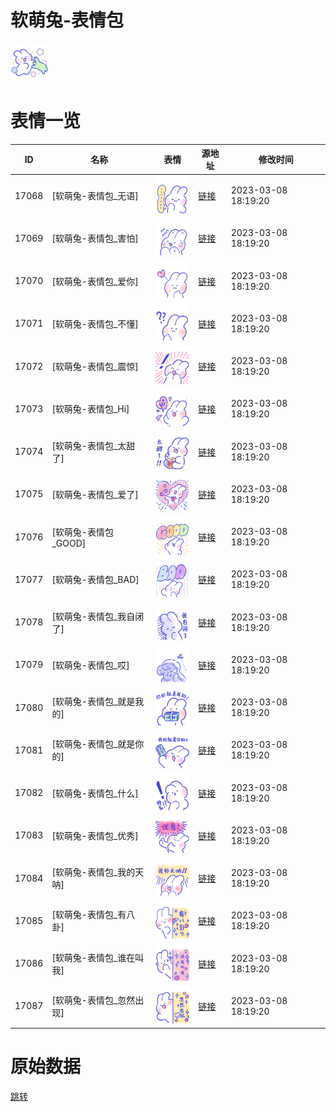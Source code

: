 # 软萌兔-表情包

<img src="./cover.png" height="60" alt="cover" />

# 表情一览

|ID|名称|表情|源地址|修改时间|
|----|----|----|----|----|
|17068|[软萌兔-表情包_无语]|<img src="./pic/017068_%5B软萌兔-表情包_无语%5D.png" height="60" alt="无语"/>|[链接](https://i0.hdslb.com/bfs/garb/86e08d8438b430af485500fa82b2b85a4a5c0ed8.png)|2023-03-08 18:19:20|
|17069|[软萌兔-表情包_害怕]|<img src="./pic/017069_%5B软萌兔-表情包_害怕%5D.png" height="60" alt="害怕"/>|[链接](https://i0.hdslb.com/bfs/garb/f2c31817d0b80746faff08baa46f9f8aa5f43fa2.png)|2023-03-08 18:19:20|
|17070|[软萌兔-表情包_爱你]|<img src="./pic/017070_%5B软萌兔-表情包_爱你%5D.png" height="60" alt="爱你"/>|[链接](https://i0.hdslb.com/bfs/garb/690e06365635e0f3713f37bba9d78fe375b959ae.png)|2023-03-08 18:19:20|
|17071|[软萌兔-表情包_不懂]|<img src="./pic/017071_%5B软萌兔-表情包_不懂%5D.png" height="60" alt="不懂"/>|[链接](https://i0.hdslb.com/bfs/garb/d55a045ef330b764d4f21ffb65c5042d32246e90.png)|2023-03-08 18:19:20|
|17072|[软萌兔-表情包_震惊]|<img src="./pic/017072_%5B软萌兔-表情包_震惊%5D.png" height="60" alt="震惊"/>|[链接](https://i0.hdslb.com/bfs/garb/345cecc14db172697587b39d8fefac6fcef06d31.png)|2023-03-08 18:19:20|
|17073|[软萌兔-表情包_Hi]|<img src="./pic/017073_%5B软萌兔-表情包_Hi%5D.png" height="60" alt="Hi"/>|[链接](https://i0.hdslb.com/bfs/garb/9c70d52fab2745297ef46b3dbef14876fcda9a3d.png)|2023-03-08 18:19:20|
|17074|[软萌兔-表情包_太甜了]|<img src="./pic/017074_%5B软萌兔-表情包_太甜了%5D.png" height="60" alt="太甜了"/>|[链接](https://i0.hdslb.com/bfs/garb/a0ec41c9ba1e3141a60d4631c7470921a5122e18.png)|2023-03-08 18:19:20|
|17075|[软萌兔-表情包_爱了]|<img src="./pic/017075_%5B软萌兔-表情包_爱了%5D.png" height="60" alt="爱了"/>|[链接](https://i0.hdslb.com/bfs/garb/35ead98215133bbf4c49631f2d28ed9a589c0294.png)|2023-03-08 18:19:20|
|17076|[软萌兔-表情包_GOOD]|<img src="./pic/017076_%5B软萌兔-表情包_GOOD%5D.png" height="60" alt="GOOD"/>|[链接](https://i0.hdslb.com/bfs/garb/9251a01ccb73359159a89324c5ae7c8ce7316b36.png)|2023-03-08 18:19:20|
|17077|[软萌兔-表情包_BAD]|<img src="./pic/017077_%5B软萌兔-表情包_BAD%5D.png" height="60" alt="BAD"/>|[链接](https://i0.hdslb.com/bfs/garb/4b4d1755b734d3c8b7457415d6907bd80f078626.png)|2023-03-08 18:19:20|
|17078|[软萌兔-表情包_我自闭了]|<img src="./pic/017078_%5B软萌兔-表情包_我自闭了%5D.png" height="60" alt="我自闭了"/>|[链接](https://i0.hdslb.com/bfs/garb/4036a18ec463fad79b2306f4784018a65706623d.png)|2023-03-08 18:19:20|
|17079|[软萌兔-表情包_哎]|<img src="./pic/017079_%5B软萌兔-表情包_哎%5D.png" height="60" alt="哎"/>|[链接](https://i0.hdslb.com/bfs/garb/9c9106998505c5512e580c13dbf2b3b5d56cf84a.png)|2023-03-08 18:19:20|
|17080|[软萌兔-表情包_就是我的]|<img src="./pic/017080_%5B软萌兔-表情包_就是我的%5D.png" height="60" alt="就是我的"/>|[链接](https://i0.hdslb.com/bfs/garb/f892684a081473f5f994962879adc39e129dd10b.png)|2023-03-08 18:19:20|
|17081|[软萌兔-表情包_就是你的]|<img src="./pic/017081_%5B软萌兔-表情包_就是你的%5D.png" height="60" alt="就是你的"/>|[链接](https://i0.hdslb.com/bfs/garb/af75ac86f1dbf9a2ba5dca9f585fb53e7663979f.png)|2023-03-08 18:19:20|
|17082|[软萌兔-表情包_什么]|<img src="./pic/017082_%5B软萌兔-表情包_什么%5D.png" height="60" alt="什么"/>|[链接](https://i0.hdslb.com/bfs/garb/af3c700bd06c0ed1cb08884372ec66a313345a86.png)|2023-03-08 18:19:20|
|17083|[软萌兔-表情包_优秀]|<img src="./pic/017083_%5B软萌兔-表情包_优秀%5D.png" height="60" alt="优秀"/>|[链接](https://i0.hdslb.com/bfs/garb/53050c282149b27e6448b8d3caab2c843a5328d9.png)|2023-03-08 18:19:20|
|17084|[软萌兔-表情包_我的天呐]|<img src="./pic/017084_%5B软萌兔-表情包_我的天呐%5D.png" height="60" alt="我的天呐"/>|[链接](https://i0.hdslb.com/bfs/garb/a549e2772ccbc7cc9507a40ca9b59a5d019fedd8.png)|2023-03-08 18:19:20|
|17085|[软萌兔-表情包_有八卦]|<img src="./pic/017085_%5B软萌兔-表情包_有八卦%5D.png" height="60" alt="有八卦"/>|[链接](https://i0.hdslb.com/bfs/garb/52688b36cea1bbc35251ac1c088353f127283823.png)|2023-03-08 18:19:20|
|17086|[软萌兔-表情包_谁在叫我]|<img src="./pic/017086_%5B软萌兔-表情包_谁在叫我%5D.png" height="60" alt="谁在叫我"/>|[链接](https://i0.hdslb.com/bfs/garb/2c55da83a982eea2b52a4b58a4faf332bfaa892d.png)|2023-03-08 18:19:20|
|17087|[软萌兔-表情包_忽然出现]|<img src="./pic/017087_%5B软萌兔-表情包_忽然出现%5D.png" height="60" alt="忽然出现"/>|[链接](https://i0.hdslb.com/bfs/garb/6dbaf847c3fd2068c590ed906c4531aa2f1c7157.png)|2023-03-08 18:19:20|

# 原始数据

[跳转](./raw.json)

